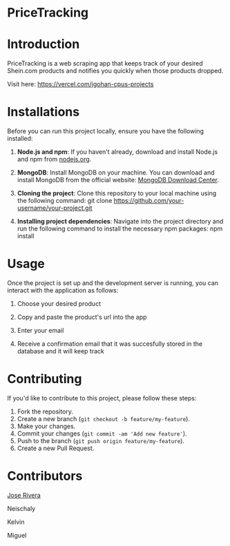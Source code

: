 # PriceTracking

# Introduction

PriceTracking is a web scraping app that keeps track of your desired Shein.com products and notifies you quickly when those products dropped. 

Visit here: https://vercel.com/jgohan-cpus-projects

# Installations

Before you can run this project locally, ensure you have the following installed:

1. **Node.js and npm**: If you haven't already, download and install Node.js and npm from [nodejs.org](https://nodejs.org/).

2. **MongoDB**: Install MongoDB on your machine. You can download and install MongoDB from the official website: [MongoDB Download Center](https://www.mongodb.com/try/download/community).

3. **Cloning the project**: Clone this repository to your local machine using the following command: git clone https://github.com/your-username/your-project.git

4. **Installing project dependencies**: Navigate into the project directory and run the following command to install the necessary npm packages: npm install

# Usage

Once the project is set up and the development server is running, you can interact with the application as follows:

1. Choose your desired product

2. Copy and paste the product's url into the app

3. Enter your email

4. Receive a confirmation email that it was succesfully stored in the database and it will keep track

# Contributing

If you'd like to contribute to this project, please follow these steps:

1. Fork the repository.
2. Create a new branch (`git checkout -b feature/my-feature`).
3. Make your changes.
4. Commit your changes (`git commit -am 'Add new feature'`).
5. Push to the branch (`git push origin feature/my-feature`).
6. Create a new Pull Request.

# Contributors

[Jose Rivera](https://github.com/jGohan-cpu)

Neischaly

Kelvin

Miguel
